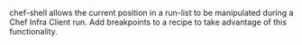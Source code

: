 chef-shell allows the current position in a run-list to be manipulated
during a Chef Infra Client run. Add breakpoints to a recipe to take
advantage of this functionality.
